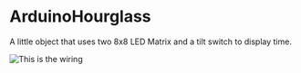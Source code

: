 # ArduinoHourglass
A little object that uses two 8x8 LED Matrix and a tilt switch to display time.

![This is the wiring](https://raw.githubusercontent.com/Zblay/ArduinoHourglass/master/HourGlass.png)
